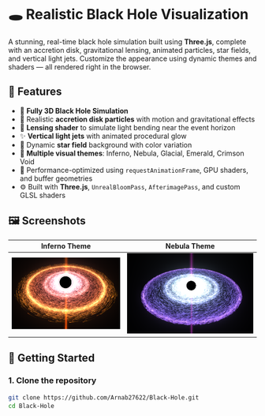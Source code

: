# 🕳️ Realistic Black Hole Visualization

A stunning, real-time black hole simulation built using **Three.js**, complete with an accretion disk, gravitational lensing, animated particles, star fields, and vertical light jets. Customize the appearance using dynamic themes and shaders — all rendered right in the browser.

## 🌌 Features

- 🌠 **Fully 3D Black Hole Simulation**
- 💫 Realistic **accretion disk particles** with motion and gravitational effects
- 🌈 **Lensing shader** to simulate light bending near the event horizon
- ✨ **Vertical light jets** with animated procedural glow
- 🌟 Dynamic **star field** background with color variation
- 🎨 **Multiple visual themes**: Inferno, Nebula, Glacial, Emerald, Crimson Void
- 🧠 Performance-optimized using `requestAnimationFrame`, GPU shaders, and buffer geometries
- ⚙️ Built with **Three.js**, `UnrealBloomPass`, `AfterimagePass`, and custom GLSL shaders

## 🖼️ Screenshots

| Inferno Theme | Nebula Theme |
|:-------------:|:-------------:|
| ![Inferno](./screenshots/inferno.png) | ![Glacial](./screenshots/nebula.png) |

## 🚀 Getting Started

### 1. Clone the repository

```bash
git clone https://github.com/Arnab27622/Black-Hole.git
cd Black-Hole

